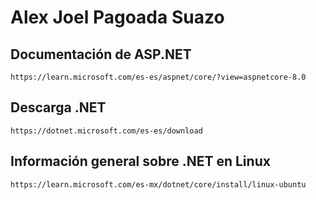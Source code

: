 # Alex Joel Pagoada Suazo

## Documentación de ASP.NET
    https://learn.microsoft.com/es-es/aspnet/core/?view=aspnetcore-8.0

## Descarga .NET
    https://dotnet.microsoft.com/es-es/download

## Información general sobre .NET en Linux
    https://learn.microsoft.com/es-mx/dotnet/core/install/linux-ubuntu

